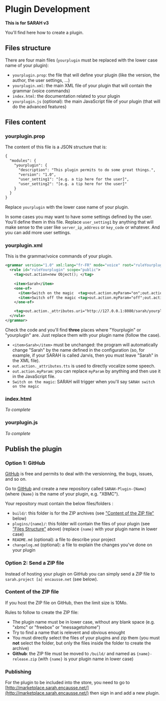 # Plugin Development

**This is for SARAH v3**

You'll find here how to create a plugin.

## Files structure

There are four main files (`yourplugin` must be replaced with the lower case name of your plugin):

* `yourplugin.prop`: the file that will define your plugin (like the version, the author, the user settings, ...)
* `yourplugin.xml`: the main XML file of your plugin that will contain the grammar (voice commands)
* `index.html`: the documentation related to your plugin
* `yourplugin.js` (optional): the main JavaScript file of your plugin (that will do the advanced features)

## Files content

### yourplugin.prop

The content of this file is a JSON structure that is:
````xml
{
  "modules": {
    "yourplugin": {
      "description": "This plugin permits to do some great things.",
      "version": "1.0",
      "user_setting1": "[e.g. a tip here for the user]",
      "user_setting2": "[e.g. a tip here for the user]"
    }
  }
}
````

Replace `yourplugin` with the lower case name of your plugin.

In some cases you may want to have some settings defined by the user. You'll define them in this file. Replace `user_setting1` by anything that will make sense to the user like `server_ip_address` or `key_code` or whatever. And you can add more user settings.

### yourplugin.xml

This is the grammar/voice commands of your plugin.
````xml
<grammar version="1.0" xml:lang="fr-FR" mode="voice" root="ruleYourplugin" xmlns="http://www.w3.org/2001/06/grammar" tag-format="semantics/1.0">
  <rule id="ruleYourplugin" scope="public">
    <tag>out.action=new Object(); </tag>
    
    <item>Sarah</item>
    <one-of>
      <item>Switch on the magic  <tag>out.action.myParam="on";out.action._attributes.tts="OK I switch on the magic"</tag></item>
      <item>Switch off the magic <tag>out.action.myParam="off";out.action._attributes.tts="OK I switch off the magic"</tag></item>
    </one-of>

    <tag>out.action._attributes.uri="http://127.0.0.1:8080/sarah/yourplugin";</tag>
  </rule> 
</grammar>
````
Check the code and you'll find **three** places where "Yourplugin" or "yourplugin" are. Just replace them with your plugin name (follow the case).

* `<item>Sarah</item>` must be unchanged: the program will automatically change "Sarah" by the name defined in the configuration (so, for example, if your SARAH is called Jarvis, then you must leave "Sarah" in the XML file).
* `out.action._attributes.tts` is used to directly vocalize some speech.
* `out.action.myParam`: you can replace `myParam` by anything and then use it in the JavaScript file.
* `Switch on the magic`: SARAH will trigger when you'll say `SARAH switch on the magic`

### index.html

_To complete_

### yourplugin.js

_To complete_

## Publish the plugin

### Option 1: GitHub

[GitHub](http://www.github.com) is free and permits to deal with the versionning, the bugs, issues, and so on.

Go to [GitHub](http://www.github.com) and create a new repository called `SARAH-Plugin-{Name}` (where `{Name}` is the name of your plugin, e.g. "XBMC").

Your repository must contain the below files/folders :
* `build/`: this folder is for the ZIP archives (see ["Content of the ZIP file"](#content-of-the-zip-file) below)
* `plugins/{name}/`: this folder will contain the files of your plugin (see ["Files Structure"](#files-structure) above) (replace `{name}` with your plugin name in lower case)
* `README.md` (optional): a file to describe your project
* `changelog.md` (optional): a file to explain the changes you've done on your plugin

### Option 2: Send a ZIP file

Instead of hosting your plugin on GitHub you can simply send a ZIP file to `sarah.project [a] encausse.net` (see below).

### Content of the ZIP file

If you host the ZIP file on GitHub, then the limit size is 10Mo.

Rules to follow to create the ZIP file:
* The plugin name must be in lower case, without any blank space (e.g. "xbmc" or "freebox" or "messagetohome")
* Try to find a name that is relevent and obvious enought
* You must directly select the files of your plugins and zip them (you must **not** select the folder, but only the files inside the folder to create the archive)
* **Github**: the ZIP file must be moved to `/build/` and named as `{name}-release.zip` (with `{name}` is your plugin name in lower case)

### Publishing

For the plugin to be included into the store, you need to go to [http://marketplace.sarah.encausse.net/](http://marketplace.sarah.encausse.net/) then sign in and add a new plugin.
